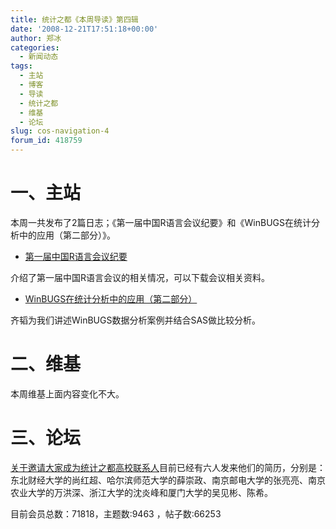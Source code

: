 ```yaml
---
title: 统计之都《本周导读》第四辑
date: '2008-12-21T17:51:18+00:00'
author: 郑冰
categories:
  - 新闻动态
tags:
  - 主站
  - 博客
  - 导读
  - 统计之都
  - 维基
  - 论坛
slug: cos-navigation-4
forum_id: 418759
---
```


# 一、主站

本周一共发布了2篇日志；《第一届中国R语言会议纪要》和《WinBUGS在统计分析中的应用（第二部分）》。

  * [第一届中国R语言会议纪要](/2008/12/1st-chinese-r-conference-summary/)

介绍了第一届中国R语言会议的相关情况，可以下载会议相关资料。

  * [WinBUGS在统计分析中的应用（第二部分）](/2008/12/statistical-analysis-and-winbugs-part-2/)

齐韬为我们讲述WinBUGS数据分析案例并结合SAS做比较分析。

# 二、维基

本周维基上面内容变化不大。

# 三、论坛

[关于邀请大家成为统计之都高校联系人](https://cos.name/cn/topic/13026)目前已经有六人发来他们的简历，分别是：东北财经大学的尚红超、哈尔滨师范大学的薛崇政、南京邮电大学的张亮亮、南京农业大学的万洪深、浙江大学的沈炎峰和厦门大学的吴见彬、陈希。

目前会员总数：71818，主题数:9463 ，帖子数:66253
